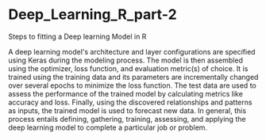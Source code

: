 # Deep_Learning_R_part-2
Steps to fitting a Deep learning Model in R

A deep learning model's architecture and layer configurations are specified using Keras during the modeling process. The model is then assembled using the optimizer, loss function, and evaluation metric(s) of choice. It is trained using the training data and its parameters are incrementally changed over several epochs to minimize the loss function. The test data are used to assess the performance of the trained model by calculating metrics like accuracy and loss. Finally, using the discovered relationships and patterns as inputs, the trained model is used to forecast new data. In general, this process entails defining, gathering, training, assessing, and applying the deep learning model to complete a particular job or problem.
